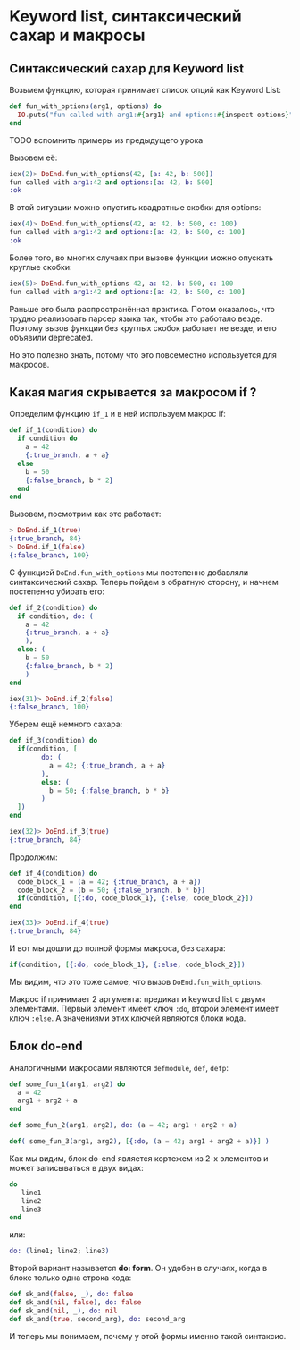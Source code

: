 # Keyword list, синтаксический сахар и макросы

## Синтаксический сахар для Keyword list

Возьмем функцию, которая принимает список опций как Keyword List:

```elixir
def fun_with_options(arg1, options) do
  IO.puts("fun called with arg1:#{arg1} and options:#{inspect options}")
end
```

TODO вспомнить примеры из предыдущего урока

Вызовем её:

```elixir
iex(2)> DoEnd.fun_with_options(42, [a: 42, b: 500])
fun called with arg1:42 and options:[a: 42, b: 500]
:ok
```

В этой ситуации можно опустить квадратные скобки для options:

```elixir
iex(4)> DoEnd.fun_with_options(42, a: 42, b: 500, c: 100)
fun called with arg1:42 and options:[a: 42, b: 500, c: 100]
:ok
```

Более того, во многих случаях при вызове функции можно опускать круглые скобки:

```elixir
iex(5)> DoEnd.fun_with_options 42, a: 42, b: 500, c: 100
fun called with arg1:42 and options:[a: 42, b: 500, c: 100]
```

Раньше это была распространённая практика. Потом оказалось, что трудно реализовать парсер языка так, чтобы это работало везде. Поэтому вызов функции без круглых скобок работает не везде, и его объявили deprecated.

Но это полезно знать, потому что это повсеместно используется для макросов.

## Какая магия скрывается за макросом if ?

Определим функцию `if_1` и в ней используем макрос if:

```elixir
def if_1(condition) do
  if condition do
    a = 42
    {:true_branch, a + a}
  else
    b = 50
    {:false_branch, b * 2}
  end
end
```

Вызовем, посмотрим как это работает:
```elixir
> DoEnd.if_1(true)
{:true_branch, 84}
> DoEnd.if_1(false)
{:false_branch, 100}
```

С функцией `DoEnd.fun_with_options` мы постепенно добавляли синтаксический сахар. Теперь пойдем в обратную сторону, и начнем постепенно убирать его:

```elixir
def if_2(condition) do
  if condition, do: (
    a = 42
    {:true_branch, a + a}
    ),
  else: (
    b = 50
    {:false_branch, b * 2}
    )
end

iex(31)> DoEnd.if_2(false)
{:false_branch, 100}
```

Уберем ещё немного сахара:

```elixir
def if_3(condition) do
  if(condition, [
        do: (
          a = 42; {:true_branch, a + a}
        ),
        else: (
          b = 50; {:false_branch, b * b}
        )
  ])
end

iex(32)> DoEnd.if_3(true)
{:true_branch, 84}
```

Продолжим:

```elixir
def if_4(condition) do
  code_block_1 = (a = 42; {:true_branch, a + a})
  code_block_2 = (b = 50; {:false_branch, b * b})
  if(condition, [{:do, code_block_1}, {:else, code_block_2}])
end

iex(33)> DoEnd.if_4(true)
{:true_branch, 84}
```

И вот мы дошли до полной формы макроса, без сахара:

```elixir
if(condition, [{:do, code_block_1}, {:else, code_block_2}])
```

Мы видим, что это тоже самое, что вызов `DoEnd.fun_with_options`.

Макрос if принимает 2 аргумента: предикат и keyword list с двумя элементами. Первый элемент имеет ключ `:do`, второй элемент имеет ключ `:else`. А значениями этих ключей являются блоки кода.

## Блок do-end

Аналогичными макросами являются `defmodule`, `def`, `defp`:

```elixir
def some_fun_1(arg1, arg2) do
  a = 42
  arg1 + arg2 + a
end

def some_fun_2(arg1, arg2), do: (a = 42; arg1 + arg2 + a)

def( some_fun_3(arg1, arg2), [{:do, (a = 42; arg1 + arg2 + a)}] )
```

Как мы видим, блок do-end является кортежем из 2-х элементов и может записываться в двух видах:

```elixir
do
   line1
   line2
   line3
end
```

или:

```elixir
do: (line1; line2; line3)
```

Второй вариант называется **do: form**. Он удобен в случаях, когда в блоке только одна строка кода:

```elixir
def sk_and(false, _), do: false
def sk_and(nil, false), do: false
def sk_and(nil, _), do: nil
def sk_and(true, second_arg), do: second_arg
```

И теперь мы понимаем, почему у этой формы именно такой синтаксис.
